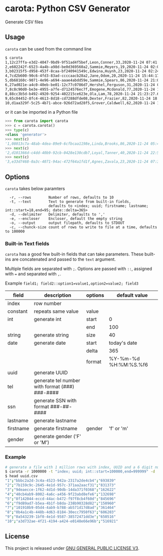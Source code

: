 # carota: Python CSV Generator

Generate CSV files

## Usage

`carota` can be used from the command line

```bash
$ carota
1,12c27ffa-e3d2-4047-9bd9-9f51ad4f5bef,Leon,Conner,33,2020-11-24 07:41:58.7301486
2,e602242f-6523-4a4b-a98d-be0d369560a2,Sammie,Meyers,19,2020-11-24 02:05:07.8303456
3,b02315f5-d958-453f-8caa-bf240941549c,Edwina,Huynh,23,2020-11-24 02:24:38.9980546
4,7cd2b600-90c6-4fd3-83ad-ccccaacb28a2,Jane,Odom,20,2020-11-24 15:44:17.4212966
5,db68160c-9071-4e96-a694-aaae4abdd59e,Sammie,Spears,86,2020-11-24 21:01:08.0026106
6,27ad021e-a4c0-40eb-be01-12c77c0786d7,Hershel,Ferguson,31,2020-11-24 07:25:13.7885466
7,8c8c90d0-be3e-4955-a7fe-d7124576ec7f,Emogene,Mcdonald,77,2020-11-24 14:19:52.2845036
8,88cc3b5d-b492-4920-9254-402215ce623e,Ola,Lam,78,2020-11-24 21:23:27.6392176
9,65c04452-8fc4-4613-8d18-cd7288dfde08,Dexter,Frazier,82,2020-11-24 18:04:38.4322766
10,d1aa329f-5c25-4b71-abce-926d72ad28f5,Grover,Caldwell,62,2020-11-24 10:58:27.3631516
```

or it can be imported in a Python file

```python
>>> from carota import carota
>>> c = carota.carota()
>>> type(c)
<class 'generator'>
>>> next(c)
'1,08013c7a-48ab-4dea-89e9-6cfbcaa1198e,Linda,Brooks,86,2020-11-24 05:46:22.9924216'
>>> next(c)
'2,d101366d-c4dd-40b9-92cb-0428e130cdb7,Loyal,Tanner,40,2020-11-24 22:56:38.6393126'
>>> next(c)
'3,e33d7468-0a3c-4071-94ac-472f64a1fd1f,Agnes,Zavala,23,2020-11-24 07:33:38.1772276'
```

## Options

`carota` takes below paramters

```text
  -r, --rows        Number of rows, defaults to 10
  -t, --text        Text to generate from built-in fields,
                    defaults to <index; uuid; firstname; lastname; int::start=18,end=95; date::delta=365>
  -d, --delimiter   Delimiter, defaults to ','
  -e, --encloser    Encloser, default the empty string
  -o, --output      output filepath, defaults to STDOUT
  -c, --chunck-size count of rows to write to file at a time, defaults to 100000
```

### Built-in Text fields

`carota` has a good few built-in fields that can take parameters. These built-ins are concatenated and passed to the `text` argument.

Multiple fields are separated with `;`.
Options are passed with `::`, assigned with `=` and separated with `,`.

Example `field1; field2::option1=value1,option2=value2; field3`

| field     | description                                    | options | default value           |
|-----------|------------------------------------------------|---------|-------------------------|
| index     | row number                                     |         |                         |
| constant  | repeats same value                             | value   |                         |
| int       | generate int                                   | start   | 0                       |
|           |                                                | end     | 100                     |
| string    | generate string                                | size    | 40                      |
| date      | generate date                                  | start   | today's date            |
|           |                                                | delta   | 365                     |
|           |                                                | format  | %Y-%m-%d %H:%M:%S.%f6   |
| uuid      | generate UUID                                  |         |                         |
| tel       | generate tel number with format (###) ###-#### |         |                         |
| ssn       | generate SSN with format ###-##-####           |         |                         |
| lastname  | generate lastname                              |         |                         |
| firstname | generate firstname                             | gender  | 'f' or 'm'              |
| gender    | generate gender ('F' or 'M')                   |         |                         |

### Example

```bash
# generate a file with 1 million rows with index, UUID and a 6 digit number.
$ carota -r 1000000 -t "index; uuid; int::start=100000,end=999999" -d ';' -e '"' -o uuid.csv
$ head uuid.csv
"1";"bbbc2a2d-3c4a-4523-942a-2317a2de4cb4";"693839"
"2";"7b159c9c-2645-4e1d-957c-371aa2aacf31";"831373"
"3";"9deaecce-1f62-4d1d-90db-14da371f0368";"162622"
"4";"40cb4ab9-8002-4a6c-a456-9f23abd8efe6";"132698"
"5";"8f142044-eccd-44ac-b472-f97f8cb4f60d";"845696"
"6";"f9d89ad7-b5ea-4b1f-b8da-238b90328d82";"150960"
"7";"101910b9-05d4-4ab9-b788-ab571d17d8ad";"361464"
"8";"0b4a1c4b-448b-4d63-8184-30ecc7950f63";"606203"
"9";"0a543239-1bf0-4e1d-9587-38572471dd3e";"650516"
"10";"a3d732ae-4f21-4194-a424-e0148e66e96b";"516921"
```

## License

This project is released under [GNU GENERAL PUBLIC LICENSE V3](https://www.gnu.org/licenses/gpl-3.0.en.html).
